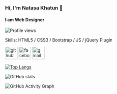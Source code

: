 ### Hi, I'm Natasa Khatun 👋
#### I am Web Designer


![Profile views](https://gpvc.arturio.dev/natasa-nk)  


Skills:  HTML5 / CSS3 /  Bootstrap / JS / jQuery Plugin



[<img src='https://cdn.jsdelivr.net/npm/simple-icons@3.0.1/icons/github.svg' alt='github' height='40'>](https://github.com/natasa-nk)  [<img src='https://cdn.jsdelivr.net/npm/simple-icons@3.0.1/icons/facebook.svg' alt='facebook' height='40'>](https://www.facebook.com/natasaislam.0)
 [<img src='https://cdn.jsdelivr.net/npm/simple-icons@3.0.1/icons/gmail.svg' alt='gmail' height='40'>](https://www.gmail.com/natasageniusbd)

[![Top Langs](https://github-readme-stats.vercel.app/api/top-langs/?username=natasa-nk)](https://github.com/anuraghazra/github-readme-stats)

![GitHub stats](https://github-readme-stats.vercel.app/api?username=natasa-nk&show_icons=true)  

![GitHub Activity Graph](https://activity-graph.herokuapp.com/graph?username=natasa-nk)  
